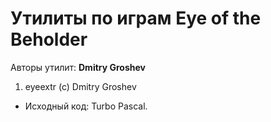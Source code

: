 ﻿# Утилиты по играм Eye of the Beholder

Авторы утилит: **Dmitry Groshev**

1. eyeextr (c) Dmitry Groshev
 * Исходный код: Turbo Pascal.